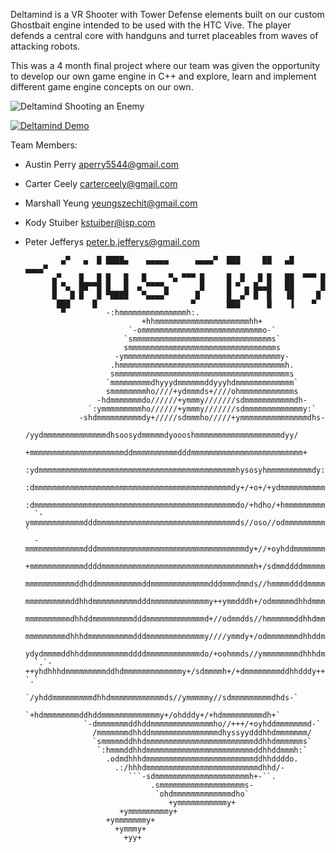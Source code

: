 Deltamind is a VR Shooter with Tower Defense elements built on our custom Ghostbait engine intended to be used with the HTC Vive.  The player defends a central core with handguns and turret placeables from waves of attacking robots.

This was a 4 month final project where our team was given the opportunity to develop our own game engine in C++ and explore, learn  and implement different game engine concepts on our own.

![Deltamind Shooting an Enemy](http://gameproject.fullsail.com/gpgames/wp-content/uploads/2018/05/april2018dmss5.jpg)

[![Deltamind Demo](https://i.imgur.com/SBHI2zV.png)](https://youtu.be/5wr0omzryrU "Deltamind Demo")





Team Members:

- Austin Perry		aperry5544@gmail.com
- Carter Ceely		carterceely@gmail.com
- Marshall Yeung	yeungszechit@gmail.com
- Kody Stuiber		kstuiber@isp.com
- Peter Jefferys	peter.b.jefferys@gmail.com








			  ▄▀   ▄  █ ████▄    ▄▄▄▄▄      ▄▄▄▄▀  ███     ██   ▄█     ▄▄▄▄▀ 
			▄▀    █   █ █   █   █     ▀▄ ▀▀▀ █     █  █   █ █   ██  ▀▀▀ █    
			█ ▀▄  ██▀▀█ █   █  ▄ ▀▀▀▀▄       █     █ ▀ ▄ █▄▄█   ██      █    
			█   █ █   █ ▀████   ▀▄▄▄▄▀      █      █  ▄▀ █  █   ▐█     █     
			 ███     █                     ▀       ███      █    ▐    ▀      
			  ▀		    -:hmmmmmmmmmmmmmmmh:.        	                
		                        +hhmmmmmmmmmmmmmmmmmmmmmhh+   	                  
		                     `-ommmmmmmmmmmmmmmmmmmmmmmmmmmo-`                     
		                    `smmmmmmmmmmmmmmmmmmmmmmmmmmmmmmms`                    
		                    smmmmmmmmmmmmmmmmmmmmmmmmmmmmmmmmms                    
		                  -ymmmmmmmmmmmmmmmmmmmmmmmmmmmmmmmmmmmy-                  
		                 .hmmmmmmmmmmmmmmmmmmmmmmmmmmmmmmmmmmmmmh.                 
		                 smmmmmmmmmmmmmmmmmmmmmmmmmmmmmmmmmmmmmmms                 
		                `mmmmmmmmmdhyyydmmmmmmddyyyhdmmmmmmmmmmmmm`                
		                smmmmmmmmho////+ydmmmds+////ohmmmmmmmmmmmms                
		              -hdmmmmmmmdo//////+ymmmy///////sdmmmmmmmmmmmdh-              
		            `:ymmmmmmmmmho//////+ymmmy///////sdmmmmmmmmmmmmmy:`            
		          -shdmmmmmmmmmmdy+/////sdmmmho/////+ymmmmmmmmmmmmmmmdhs-          
		       /yydmmmmmmmmmmmmmmdhsoosydmmmmmdyoooshmmmmmmmmmmmmmmmmmmmdyy/       
		      +mmmmmmmmmmmmmmmmmmmmmddmmmmmmmmmmdddmmmmmmmmmmmmmmmmmmmmmmmmm+      
		    :ydmmmmmmmmmmmmmmmmmmmmmmmmmmmmmmmmmmmmmmmmmmmmhysosyhmmmmmmmmmmdy:    
		   :dmmmmmmmmmmmmmmmmmmmmmmmmmmmmmmmmmmmmmmmmmmmmdy+/+o+/+ydmmmmmmmmmmd:   
		  :dmmmmmmmmmmmmmmmmmmmmmmmmmmmmmmmmmmmmmmmmmmmmmdo/+hdho/+hmmmmmmmmmmmd:  
		`-ymmmmmmmmmmmmdddmmmmmmmmmmmmmmmmmmmmmmmmmmmmmmmds//oso//odmmmmmmmmmmmmy-`
		-mmmmmmmmmmmmmdddmmmmmmmmmmmmmmmmmmmmmmmmmmmmmmmmmdy+//+oyhddmmmmmmmmmmmmm-
		+mmmmmmmmmmmmddddmmmmmmmmmmmmmmmmmmmmmmmmmmmmmmmmmmh+/sdmmddddmmmmmmmmmmmm+
		mmmmmmmmmmmddhddmmmmmmmmmmddmmmmmmmmmmmmmdddmmmdmmds//hmmmmddddmmmmmmmmmmmm
		mmmmmmmmmmddhhdmmmmmmmmmmdddmmmmmmmmmmmmmy++ymmdddh+/odmmmmmdhhdmmmmmmmmmmm
		mmmmmmmmmmdhhddmmmmmmmmmdddmmmmmmmmmmmmmd+//odmmdds//hmmmmmmddhhdmmmmmmmmmm
		mmmmmmmmmdhhhdmmmmmmmmmmdddmmmmmmmmmmmmmy////ymmdy+/odmmmmmmmdhhddmmmmmmmmm
		ydydmmmmddhhddmmmmmmmmmddddmmmmmmmmmmmmdo/+oohmmds//ymmmmmmmmdhhhdmmmmmdydy
		`.`-++yhdhhhdmmmmmmmmmddhdmmmmmmmmmmmmmy+/sdmmmmh+/+dmmmmmmmmddhhdddy++-`.`
		       `/yhddmmmmmmmmmdhhdmmmmmmmmmmmmds//ymmmmmy//sdmmmmmmmmmdhds-`       
		         `+hdmmmmmmmmddhddmmmmmmmmmmmmmy+/ohdddy+/+hdmmmmmmmmmdh+`         
		           `-dmmmmmmmddhddmmmmmmmmmmmmmmho//+++/+oyhddmmmmmmmd-`           
		             /mmmmmmmdhhddmmmmmmmmmmmmmmmdhyssyydddhhdmmmmmmm/             
		             `smmmmmddhhdmmmmmmmmmmmmmmmmmmmmmmmmddhhdmmmmmms`             
		              `:hmmmddhhdmmmmmmmmmmmmmmmmmmmmmmmmddhhddmmmh:`              
		                .odmdhhhdmmmmmmmmmmmmmmmmmmmmmmmmddhhddddo.                
		                  .:/hhhdmmmmmmmmmmmmmmmmmmmmmmmmmdhhd/-                   
		                     ```-sdmmmmmmmmmmmmmmmmmmmmmh+-``.                     
		                          .smmmmmmmmmmmmmmmmmmms-                          
		                           `ohdmmmmmmmmmmmmmdho`                           
		                              +ymmmmmmmmmmmy+                              
					       +ymmmmmmmmmy+
						+ymmmmmmmy+
						  +ymmmy+
						    +yy+
